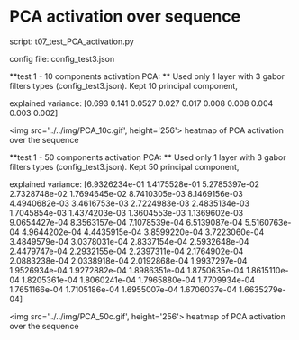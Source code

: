 # PCA activation over sequence

script: t07_test_PCA_activation.py

config file: config_test3.json

**test 1 - 10 components activation PCA: **
Used only 1 layer with 3 gabor filters types (config_test3.json). Kept 10 principal component,

explained variance: [0.693 0.141 0.0527 0.027 0.017 0.008 0.008 0.004 0.003 0.002]

<img src='../../img/PCA_10c.gif', height='256'>
heatmap of PCA activation over the sequence

**test 1 - 50 components activation PCA: **
Used only 1 layer with 3 gabor filters types (config_test3.json). Kept 50 principal component,

explained variance: 
[6.9326234e-01 1.4175528e-01 5.2785397e-02 2.7328748e-02 1.7694645e-02
 8.7410305e-03 8.1469156e-03 4.4940682e-03 3.4616753e-03 2.7224983e-03
 2.4835134e-03 1.7045854e-03 1.4374203e-03 1.3604553e-03 1.1369602e-03
 9.0654427e-04 8.3563157e-04 7.1078539e-04 6.5139087e-04 5.5160763e-04
 4.9644202e-04 4.4435915e-04 3.8599220e-04 3.7223060e-04 3.4849579e-04
 3.0378031e-04 2.8337154e-04 2.5932648e-04 2.4479747e-04 2.2932155e-04
 2.2397311e-04 2.1764902e-04 2.0883238e-04 2.0338918e-04 2.0192868e-04
 1.9937297e-04 1.9526934e-04 1.9272882e-04 1.8986351e-04 1.8750635e-04
 1.8615110e-04 1.8205361e-04 1.8060241e-04 1.7965880e-04 1.7709934e-04
 1.7651166e-04 1.7105186e-04 1.6955007e-04 1.6706037e-04 1.6635279e-04]


<img src='../../img/PCA_50c.gif', height='256'>
heatmap of PCA activation over the sequence
